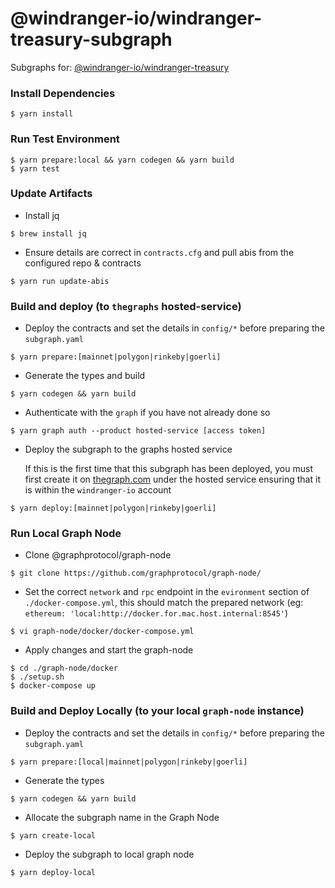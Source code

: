 # @windranger-io/windranger-treasury-subgraph

Subgraphs for: [@windranger-io/windranger-treasury](https://github.com/windranger-io/windranger-treasury)

### Install Dependencies

```
$ yarn install
```

### Run Test Environment

```
$ yarn prepare:local && yarn codegen && yarn build
$ yarn test
```

### Update Artifacts

- Install jq 

```
$ brew install jq
```

- Ensure details are correct in `contracts.cfg` and pull abis from the configured repo & contracts

```
$ yarn run update-abis
```

### Build and deploy (to `thegraphs` hosted-service)

- Deploy the contracts and set the details in `config/*` before preparing the `subgraph.yaml`

```
$ yarn prepare:[mainnet|polygon|rinkeby|goerli]
```

- Generate the types and build

```
$ yarn codegen && yarn build
```

- Authenticate with the `graph` if you have not already done so

```
$ yarn graph auth --product hosted-service [access token]
```

- Deploy the subgraph to the graphs hosted service

    If this is the first time that this subgraph has been deployed, you must first create it on [thegraph.com](https://thegraph.com/) under the hosted service ensuring that it is within the `windranger-io` account

```
$ yarn deploy:[mainnet|polygon|rinkeby|goerli]
```

### Run Local Graph Node

- Clone @graphprotocol/graph-node

```
$ git clone https://github.com/graphprotocol/graph-node/
```

- Set the correct `network` and `rpc` endpoint in the `evironment` section of `./docker-compose.yml`, this should match the prepared network (eg: `ethereum: 'local:http://docker.for.mac.host.internal:8545'`)

```
$ vi graph-node/docker/docker-compose.yml
```

- Apply changes and start the graph-node

```
$ cd ./graph-node/docker
$ ./setup.sh
$ docker-compose up
```

### Build and Deploy Locally (to your local `graph-node` instance)

- Deploy the contracts and set the details in `config/*` before preparing the `subgraph.yaml`

```
$ yarn prepare:[local|mainnet|polygon|rinkeby|goerli]
```

- Generate the types

```
$ yarn codegen && yarn build
```

- Allocate the subgraph name in the Graph Node

```
$ yarn create-local
```

- Deploy the subgraph to local graph node

```
$ yarn deploy-local
```

